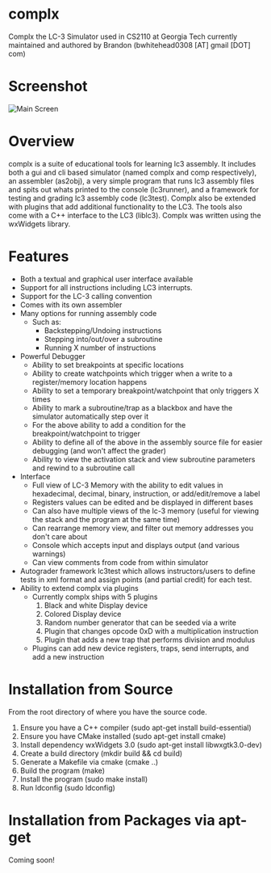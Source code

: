complx
======

Complx the LC-3 Simulator used in CS2110 at Georgia Tech currently maintained and authored by Brandon (bwhitehead0308 [AT] gmail [DOT] com)

# Screenshot
![Main Screen](https://github.com/TricksterGuy/complx/blob/master/doc/main_screen.png)

# Overview
complx is a suite of educational tools for learning lc3 assembly. It includes both a gui and cli based simulator (named complx and comp respectively), an assembler (as2obj), a very simple program that runs lc3 assembly files and spits out whats printed to the console (lc3runner), and a framework for testing and grading lc3 assembly code (lc3test).  Complx also be extended with plugins that add additional functionality to the LC3.  The tools also come with a C++ interface to the LC3 (liblc3). Complx was written using the wxWidgets library.

# Features
* Both a textual and graphical user interface available
* Support for all instructions including LC3 interrupts.
* Support for the LC-3 calling convention
* Comes with its own assembler
* Many options for running assembly code
  * Such as:
    * Backstepping/Undoing instructions
    * Stepping into/out/over a subroutine
    * Running X number of instructions
* Powerful Debugger
  * Ability to set breakpoints at specific locations
  * Ability to create watchpoints which trigger when a write to a register/memory location happens
  * Ability to set a temporary breakpoint/watchpoint that only triggers X times
  * Ability to mark a subroutine/trap as a blackbox and have the simulator automatically step over it
  * For the above ability to add a condition for the breakpoint/watchpoint to trigger
  * Ability to define all of the above in the assembly source file for easier debugging (and won't affect the grader)
  * Ability to view the activation stack and view subroutine parameters and rewind to a subroutine call
* Interface
  * Full view of LC-3 Memory with the ability to edit values in hexadecimal, decimal, binary, instruction, or add/edit/remove a label
  * Registers values can be edited and be displayed in different bases
  * Can also have multiple views of the lc-3 memory (useful for viewing the stack and the program at the same time)
  * Can rearrange memory view, and filter out memory addresses you don't care about
  * Console which accepts input and displays output (and various warnings)
  * Can view comments from code from within simulator
* Autograder framework lc3test which allows instructors/users to define tests in xml format and assign points (and partial credit) for each test.
* Ability to extend complx via plugins
  * Currently complx ships with 5 plugins
    1. Black and white Display device
    2. Colored Display device
    3. Random number generator that can be seeded via a write
    4. Plugin that changes opcode 0xD with a multiplication instruction
    5. Plugin that adds a new trap that performs division and modulus
  * Plugins can add new device registers, traps, send interrupts, and add a new instruction

# Installation from Source
  From the root directory of where you have the source code.
  1. Ensure you have a C++ compiler (sudo apt-get install build-essential)
  2. Ensure you have CMake installed (sudo apt-get install cmake)
  3. Install dependency wxWidgets 3.0 (sudo apt-get install libwxgtk3.0-dev)
  4. Create a build directory (mkdir build && cd build)
  5. Generate a Makefile via cmake (cmake ..)
  6. Build the program (make)
  7. Install the program (sudo make install)
  8. Run ldconfig (sudo ldconfig)

# Installation from Packages via apt-get
  Coming soon!
